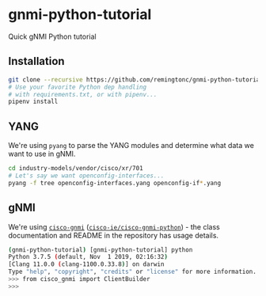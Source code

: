 # gnmi-python-tutorial
Quick gNMI Python tutorial

## Installation
```bash
git clone --recursive https://github.com/remingtonc/gnmi-python-tutorial
# Use your favorite Python dep handling
# with requirements.txt, or with pipenv...
pipenv install
```

## YANG
We're using `pyang` to parse the YANG modules and determine what data we want to use in gNMI.

```bash
cd industry-models/vendor/cisco/xr/701
# Let's say we want openconfig-interfaces...
pyang -f tree openconfig-interfaces.yang openconfig-if*.yang
```

## gNMI
We're using [`cisco-gnmi`](https://pypi.org/project/cisco-gnmi/) ([`cisco-ie/cisco-gnmi-python`](https://github.com/cisco-ie/cisco-gnmi-python)) - the class documentation and README in the repository has usage details.

```bash
(gnmi-python-tutorial) [gnmi-python-tutorial] python
Python 3.7.5 (default, Nov  1 2019, 02:16:32)
[Clang 11.0.0 (clang-1100.0.33.8)] on darwin
Type "help", "copyright", "credits" or "license" for more information.
>>> from cisco_gnmi import ClientBuilder
>>>
```